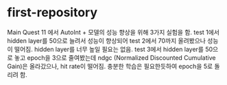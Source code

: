 # first-repository
Main Quest 11 에서 AutoInt + 모델의 성능 향상을 위해  3가지 실험을 함.   test 1에서  hidden layer를 50으로 늘려서 성능이 향상되어 test 2에서 70까지 올려봤으나 성능이 떨어짐.  hidden layer를 너무 높일 필요는 없음.     test 3에서 hidden layer를 50으로 놓고 epoch을 3으로 줄여봤는데  ndgc (Normalized Discounted Cumulative Gain)은 올라갔으나, hit rate이 떨어짐.  충분한 학습은 필요한듯하여  epoch을 5로 돌리려 함.
